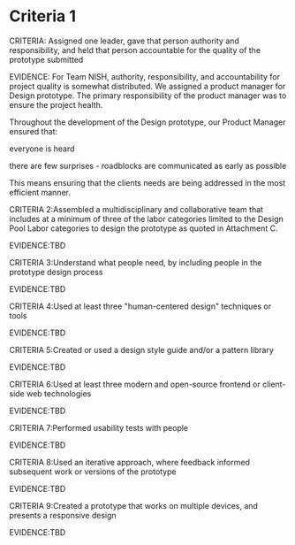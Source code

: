 # Criteria 1

CRITERIA: Assigned one leader, gave that person authority and responsibility, and held that person accountable for the quality of the prototype submitted

EVIDENCE:
For Team NISH, authority, responsibility, and accountability for project quality is somewhat distributed. We assigned a product manager for Design prototype. The primary responsibility of the product manager was to ensure the project health.

Throughout the development of the Design prototype, our Product Manager ensured that:

everyone is heard

there are few surprises - roadblocks are communicated as early as possible

This means ensuring that the clients needs are being addressed in the most efficient manner.

CRITERIA 2:Assembled a multidisciplinary and collaborative team that includes at a minimum of three of the labor categories limited to the Design Pool Labor categories to design the prototype as quoted in Attachment C.

EVIDENCE:TBD

CRITERIA 3:Understand what people need, by including people in the prototype design process

EVIDENCE:TBD

CRITERIA 4:Used at least three "human-centered design" techniques or tools

EVIDENCE:TBD

CRITERIA 5:Created or used a design style guide and/or a pattern library

EVIDENCE:TBD

CRITERIA 6:Used at least three modern and open-source frontend or client-side web technologies

EVIDENCE:TBD

CRITERIA 7:Performed usability tests with people

EVIDENCE:TBD

CRITERIA 8:Used an iterative approach, where feedback informed subsequent work or versions of the prototype

EVIDENCE:TBD

CRITERIA 9:Created a prototype that works on multiple devices, and presents a responsive design

EVIDENCE:TBD
